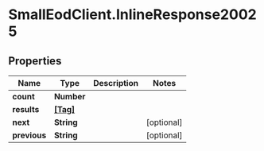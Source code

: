 # SmallEodClient.InlineResponse20025

## Properties

Name | Type | Description | Notes
------------ | ------------- | ------------- | -------------
**count** | **Number** |  | 
**results** | [**[Tag]**](Tag.md) |  | 
**next** | **String** |  | [optional] 
**previous** | **String** |  | [optional] 


